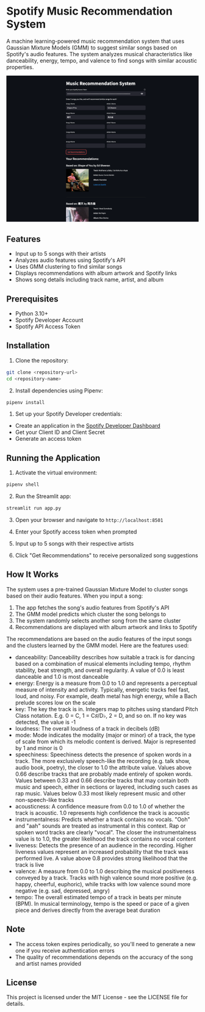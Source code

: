 # Spotify Music Recommendation System

A machine learning-powered music recommendation system that uses Gaussian Mixture Models (GMM) to suggest similar songs based on Spotify's audio features. The system analyzes musical characteristics like danceability, energy, tempo, and valence to find songs with similar acoustic properties.

![Demo Image](img/demo.png)


## Features

- Input up to 5 songs with their artists
- Analyzes audio features using Spotify's API
- Uses GMM clustering to find similar songs
- Displays recommendations with album artwork and Spotify links
- Shows song details including track name, artist, and album

## Prerequisites

- Python 3.10+
- Spotify Developer Account
- Spotify API Access Token

## Installation

1. Clone the repository:
```bash
git clone <repository-url>
cd <repository-name>
```

2. Install dependencies using Pipenv:
```bash
pipenv install
```


1. Set up your Spotify Developer credentials:
- Create an application in the [Spotify Developer Dashboard](https://developer.spotify.com/dashboard)
- Get your Client ID and Client Secret
- Generate an access token

## Running the Application

1. Activate the virtual environment:
```bash
pipenv shell
```

2. Run the Streamlit app:
```bash
streamlit run app.py
```

3. Open your browser and navigate to `http://localhost:8501`

4. Enter your Spotify access token when prompted

5. Input up to 5 songs with their respective artists

6. Click "Get Recommendations" to receive personalized song suggestions

## How It Works

The system uses a pre-trained Gaussian Mixture Model to cluster songs based on their audio features. When you input a song:

1. The app fetches the song's audio features from Spotify's API
2. The GMM model predicts which cluster the song belongs to
3. The system randomly selects another song from the same cluster
4. Recommendations are displayed with album artwork and links to Spotify

The recommendations are based on the audio features of the input songs and the clusters learned by the GMM model. Here are the features used:

- danceability: Danceability describes how suitable a track is for dancing based on a combination of musical elements including tempo, rhythm stability, beat strength, and overall regularity. A value of 0.0 is least danceable and 1.0 is most danceable
- energy: Energy is a measure from 0.0 to 1.0 and represents a perceptual measure of intensity and activity. Typically, energetic tracks feel fast, loud, and noisy. For example, death metal has high energy, while a Bach prelude scores low on the scale
- key: The key the track is in. Integers map to pitches using standard Pitch Class notation. E.g. 0 = C, 1 = C♯/D♭, 2 = D, and so on. If no key was detected, the value is -1
- loudness: The overall loudness of a track in decibels (dB)
- mode: Mode indicates the modality (major or minor) of a track, the type of scale from which its melodic content is derived. Major is represented by 1 and minor is 0
- speechiness: Speechiness detects the presence of spoken words in a track. The more exclusively speech-like the recording (e.g. talk show, audio book, poetry), the closer to 1.0 the attribute value. Values above 0.66 describe tracks that are probably made entirely of spoken words. Values between 0.33 and 0.66 describe tracks that may contain both music and speech, either in sections or layered, including such cases as rap music. Values below 0.33 most likely represent music and other non-speech-like tracks
- acousticness: A confidence measure from 0.0 to 1.0 of whether the track is acoustic. 1.0 represents high confidence the track is acoustic
- instrumentalness: Predicts whether a track contains no vocals. "Ooh" and "aah" sounds are treated as instrumental in this context. Rap or spoken word tracks are clearly "vocal". The closer the instrumentalness value is to 1.0, the greater likelihood the track contains no vocal content
- liveness: Detects the presence of an audience in the recording. Higher liveness values represent an increased probability that the track was performed live. A value above 0.8 provides strong likelihood that the track is live
- valence: A measure from 0.0 to 1.0 describing the musical positiveness conveyed by a track. Tracks with high valence sound more positive (e.g. happy, cheerful, euphoric), while tracks with low valence sound more negative (e.g. sad, depressed, angry)
- tempo: The overall estimated tempo of a track in beats per minute (BPM). In musical terminology, tempo is the speed or pace of a given piece and derives directly from the average beat duration





## Note

- The access token expires periodically, so you'll need to generate a new one if you receive authentication errors
- The quality of recommendations depends on the accuracy of the song and artist names provided

## License

This project is licensed under the MIT License - see the LICENSE file for details.